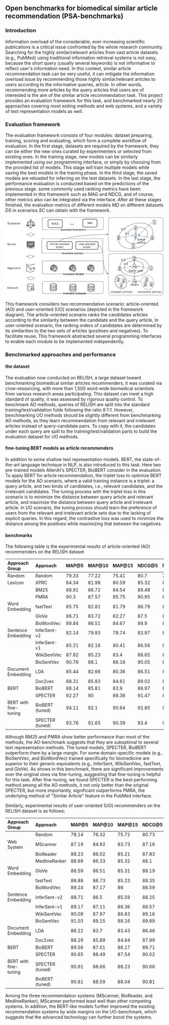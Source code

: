 ## Open benchmarks for biomedical similar article recommendation (PSA-benchmarks)

### Introduction

Information overload of the considerable, ever-increasing scientific publications is a critical issue confronted by the whole research community. Searching for the highly similar/relevant articles from vast article datasets (e.g., PubMed) using traditional information retrieval systems is not easy, because the short query (usually several keywords) is not informative to reflect user's information need. In this context, similar article recommendation task can be very useful, it can mitigate the information overload issue by recommending those highly similar/relevant articles to users according to the informative queries, article. In other words, recommending more articles by the query articles that users are of interested is the aim of the similar article recommendation task. This project provides an evaluation framework for this task, and benchmarked nearly 20 approaches covering most exiting
methods and web systems, and a variety of text representation models as well.

### Evaluation framework

The evaluation framework consists of four modules: dataset preparing, training, scoring and evaluating, which form a complete
workflow of evaluation. In the first stage, datasets are required by the framework, they can be either the new ones curated by
experimenters or selected from existing ones. In the training stage, new models can be similarly implemented using our programming
interface, or simply by choosing from the provided list of models. This stage will train multiple models while saving the best
models in the training phase. In the third stage, the saved models are reloaded for inferring on the test datasets. In the last
stage, the performance evaluation is conducted based on the predictions of the previous stage. some commonly used ranking metrics
have been implemented in this framework such as MAG and NDCG, and of course, other metrics also can be integrated via the
interface. After all these stages finished, the evaluation metrics of different models $MD$ on different datasets $DS$ in
scenarios $SC$ can obtain with the framework.

![evaluation-framework](evaluation-framework.png "evaluation framework")

This framework considers two recommendation scenario: article-oriented (AO) and user-oriented (UO) scenarios (depicted in the
framework diagram). The article-oriented scenario ranks the candidates articles according to the similarity between the candidate
and the query article, In user-oriented scenario, the ranking orders of candidates are determined by its similarities to the two
sets of articles (positives and negatives). To facilitate reuse, This framework abstracted several programming interfaces to
enable each module to be implemented independently.

### Benchmarked approaches and performance

#### the dataset

The evaluation now conducted on RELISH, a large dataset toward benchmarking biomedical similar articles recommenders, it was
curated via crow-resourcing, with more than 1,500 word-wide biomedical scientists from various research areas participating. This
dataset can meet a high standard of quality, it was assessed by rigorous quality control. To benchmark AO methods, queries of
RELISH are split into the standard training/test/validation folds following the ratio 8:1:1. However, benchmarking UO methods
should be slightly different from benchmarking AO methods, as they learn recommendation from relevant and irrelevant articles
instead of query-candidate pairs. To copy with it, the candidates under each query are split to the training/test/validation parts
to build the evaluation dataset for UO methods.

#### fine-tuning BERT models as article recommenders

In addition to some shallow text representation models. BERT, the state-of-the-art language technique in NLP, is also introduced
to this task. Here two pre-trained models AllenAI's SPECTER, BioBERT consider in the evaluation. To apply BERT for article
recommendation, the triplet loss to optimize BERT models for the AO scenario, where a valid training instance is a triplet: a
query article, and two kinds of candidates, i.e., relevant candidates, and the irrelevant candidates. The tuning process with the
triplet loss in this scenario is to minimize the distance between query article and relevant article, and maximize the distance
between query article and irrelevant article. In UO scenario, the tuning process should learn the preference of users from the
relevant and irrelevant article sets due to the lacking of explicit queries. In this regard, the contrastive loss was used to
minimize the distance among the positives while maximizing that between the negatives.

#### benchmarks

The following table is the experimental results of article-oriented (AO) recommenders on the RELISH dataset

|Approach Group|Approach|MAP@5|MAP@10|MAP@15|NDCG@5|NDCG@10|NDCG@15|Avg.|
|:----|:----|:----|:----|:----|:----|:----|:----|:----|
|Random|Random|79.33|77.22|75.41|80.7|77.67|76.4|77.79|
|Lexicon|XPRC|84.34|81.98|80.59|85.32|82.43|81.78|82.74|
| |BM25|88.91|86.72|84.54|89.48|87.39|86.21|87.21|
| |PMRA|90.3|87.57|85.75|90.95|88.4|87.45|88.4|
|Word Embedding|fastText|85.75|82.81|81.79|86.79|83.79|83.12|84.01|
| |GloVe|86.71|83.72|82.27|87.5|84.24|83.83|84.71|
| |BioWordVec|89.84|86.51|84.67|89.9|86.67|85.53|87.19|
|Sentence Embedding|InferSent-v2|82.14|79.93|78.74|83.97|81.45|80.76|81.17|
| |InferSent-v1|85.21|82.16|80.41|86.56|83.31|82.35|83.33|
| |WikiSentVec |87.92|85.23|83.4|88.65|85.74|84.81|85.96|
| |BioSentVec |90.76|88.1|86.16|90.05|87.76|86.89|88.29|
|Document Embedding|LDA|85.44|82.66|80.36|86.51|82.91|81.31|83.2|
| |Doc2vec|88.31|85.83|84.61|89.02|86.23|85.57|86.6|
|BERT|BioBERT|88.14|85.81|83.9|88.97|86.29|85.1|86.37|
| |SPECTER|92.27|90|88.36|91.47|89.12|88.42|89.94|
|BERT with fine-tuning|BioBERT  (tuned)|94.11|92.1|90.64|92.85|90.72|89.93|91.73|
| |SPECTER (tuned)|93.76|91.65|90.39|93.4|91.2|90.52|91.82|

Although BM25 and PMRA show better performance than most of the methods, the AO-benchmark suggests that they are suboptimal to
several text representation methods. The tuned models, SPECTER, BioBERT outperform them by a large margin. For some
domain-specific models (e.g., BioSentVec, and BioWordVec) trained specifically for biomedicine are superior to their generic
equivalents (e.g., InferSent, WikiSentVec, fastText, and GloVe). As shows in this benchmark, there are significant improvements
over the original ones via fine-tuning, suggesting that fine-tuning is helpful for this task. After fine-tuning, we found SPECTER
is the best-performing method among all the AO methods, it not only better than the original SPECTER, but more importantly,
significant outperforms PMRA, the underlying method of "Similar Article" feature in the PubMed interface.

Similarly, experimental results of user-oriented (UO) recommenders on the RELISH dataset is as follows:

|Approach Group|Approach|MAP@5|MAP@10|MAP@15|NDCG@5|NDCG@10|NDCG@15|Avg.|
|:----|:----|:----|:----|:----|:----|:----|:----|:----|
| |Random|78.14|76.32|75.72|80.73|77.65|76.71|77.55|
|Web System|MScanner|87.19|84.92|83.73|87.16|84.48|83.21|85.12|
| |BioReader|88.23|86.02|85.21|87.83|85.13|84.41|86.14|
| |MedlineRanker|88.69|86.33|85.32|88.1|85.6|84.36|86.4|
|Word Embedding|GloVe|88.59|86.51|85.31|88.19|85.61|84.45|86.44|
| |fastText|88.88|86.73|85.23|88.35|85.79|84.13|86.52|
| |BioWordVec|89.24|87.17|86|88.59|86.04|84.58|86.94|
|Sentence Embedding|InferSent-v2|88.71|86.5|85.59|88.25|85.63|84.37|86.51|
| |InferSent-v1|89.17|87.11|86.36|88.57|86.05|84.93|87.03|
| |WikiSentVec |90.09|87.97|86.83|89.16|86.81|85.55|87.74|
| |BioSentVec |91.03|89.15|88.16|89.89|87.63|86.65|88.75|
|Document Embedding|LDA|86.22|83.7|83.43|86.46|83.51|82.86|84.36|
| |Doc2vec|88.29|85.89|84.64|87.99|85.12|83.62|85.93|
|BERT |BioBERT|89.56|87.01|86.17|89.71|87.38|86.7|87.76|
| |SPECTER|90.65|88.49|87.54|90.52|88.66|87.78|88.94|
|BERT with fine-tuning|SPECTER (tuned)|90.91|88.66|88.23|90.66|88.74|88.09|89.22|
| |BioBERT  (tuned)|90.81|88.59|88.04|90.81|88.88|88.2|89.22|

Among the three recommendation systems (MScanner, BioReader, and MedlineRanker), MScanner performed least well than other
competing systems. In addition, the BERT-like models further improved the existing recommendation systems by wide margins on the
UO-benchmark, which suggests that the advanced technology can further boost the systems.
